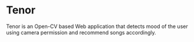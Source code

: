 # Tenor
Tenor is an Open-CV based Web application that detects mood of the user using camera permission and recommend songs accordingly.
